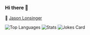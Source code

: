 ### Hi there 👋
:link:
[Jason Lonsinger](https://jasonlonsinger.wordpress.com)

![Top Languages](https://github-readme-stats.vercel.app/api/top-langs/?username=suptoasty&show_icons=true&theme=tokyonight&hide=ShaderLab)
![Stats](https://github-readme-stats.vercel.app/api?username=suptoasty&show_icons=true&theme=tokyonight)
![Jokes Card](https://readme-jokes.vercel.app/api)

<!--
<a href="https://github.com/suptoasty/IWannaBeTheRevenge">
  <img align="left" src="https://github-readme-stats.vercel.app/api/pin/?username=suptoasty&repo=IWannaBeTheRevenge&show_icons=true&theme=tokyonight" />
</a>
<a href="https://github.com/suptoasty/Asteroids">
  <img align="left" src="https://github-readme-stats.vercel.app/api/pin/?username=suptoasty&repo=Asteroids&show_icons=true&theme=tokyonight" />
</a>
-->


<!-- Twitter, linkedin, website -->

<!--
**suptoasty/suptoasty** is a ✨ _special_ ✨ repository because its `README.md` (this file) appears on your GitHub profile.

Here are some ideas to get you started:

- 🔭 I’m currently working on ...
- 🌱 I’m currently learning ...
- 👯 I’m looking to collaborate on ...
- 🤔 I’m looking for help with ...
- 💬 Ask me about ...
- 📫 How to reach me: ...
- 😄 Pronouns: ...
- ⚡ Fun fact: ...
-->
